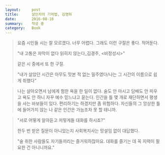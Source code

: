 ```yaml
---
layout:     post
title:      살인자의 기억법, 김영하
date:       2016-08-10
summary:    작성 중
category:   Book
---
```


>요즘 시인들 시는 잘 모르겠다. 너무 어렵다. 그래도 이런 구절은 좋다. 적어둔다.
>
>"내 고통은 자막이 없다 읽히지 않는다_김경주, <비정성시>"
>
>같은 시 중에서 또 한 구절.
>
>"내가 살았던 시간은 아무도 맛본 적 없는 밀주였다/나는 그 시간의 이름으로 쉽게 취했다"

>나는 살아오면서 남에게 험한 욕을 한 일이 없다. 술도 안 마시고 담배도 안 피우고 욕도 안 하니 자꾸 예수 믿느냐고 묻는다. 인간을 틀 몇 개로 재단하면서 평생을 사는 바보들이 있다. 편리하기는 하겠지만 좀 위험하다. 자신들의 그 앙상한 틀에 들어가지 않는 나 같은 인간은 가늠조차 못 할 테니까.

>"서로 어떻게 알아듣고 저렇게들 대화를 하시죠?"
>
>한두 번 받은 질문이 아니었는지 사회복지사는 망설임 없이 대답했다.
>
>"술 취한 사람들도 자기들끼리는 즐거워하잖아요. 대화를 즐기는 데 꼭 지력이 필요한 건 아니니까요."